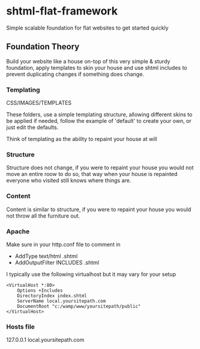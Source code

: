 shtml-flat-framework
====================

Simple scalable foundation for flat websites to get started quickly


Foundation Theory
-------------------

Build your website like a house on-top of this very simple & sturdy foundation, apply templates to skin your house and use shtml includes to prevent duplicating changes if something does change. 



### Templating 

CSS/IMAGES/TEMPLATES 

These folders, use a simple templating structure, allowing different skins to be applied if needed, follow the example of 'default' to create your own, or just edit the defaults.

Think of templating as the ability to repaint your house at will



### Structure

Structure does not change, if you were to repaint your house you would not move an entire roow to do so, that way when your house is repainted everyone who visited still knows where things are.


### Content

Content is similar to structure, if you were to repaint your house you would not throw all the furniture out. 


### Apache

Make sure in your http.conf file to comment in

- AddType text/html .shtml
- AddOutputFilter INCLUDES .shtml

	
I typically use the following virtualhost but it may vary for your setup
	
	<VirtualHost *:80>
		Options +Includes
		DirectoryIndex index.shtml
		ServerName local.yoursitepath.com
		DocumentRoot "c:/wamp/www/yoursitepath/public"
	</VirtualHost>


### Hosts file

127.0.0.1 				local.yoursitepath.com